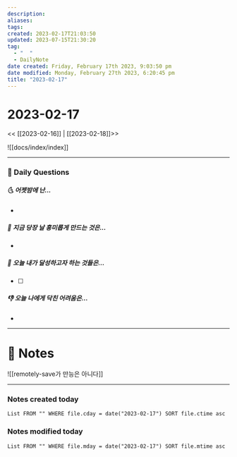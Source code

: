 ```yaml
---
description:
aliases: 
tags: 
created: 2023-02-17T21:03:50
updated: 2023-07-15T21:30:20
tag:
  - "  "
  - DailyNote
date created: Friday, February 17th 2023, 9:03:50 pm
date modified: Monday, February 27th 2023, 6:20:45 pm
title: "2023-02-17"
---
```


# 2023-02-17

<< [[2023-02-16]] | [[2023-02-18]]>>

![[docs/index/index]]

---

### 📅 Daily Questions

##### 🌜 어젯밤에 난...

- 

##### 🙌 지금 당장 날 흥미롭게 만드는 것은...

- 

##### 🚀 오늘 내가 달성하고자 하는 것들은...

- [ ] 

##### 👎 오늘 나에게 닥친 어려움은...

- 

---

# 📝 Notes

![[remotely-save가 만능은 아니다]]

---

### Notes created today

```dataview
List FROM "" WHERE file.cday = date("2023-02-17") SORT file.ctime asc
```

### Notes modified today

```dataview
List FROM "" WHERE file.mday = date("2023-02-17") SORT file.mtime asc
```
